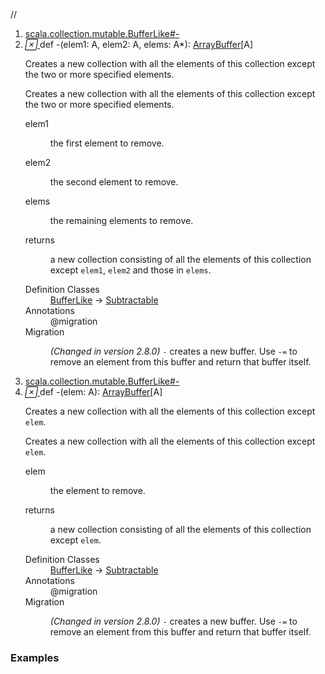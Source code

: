 //
<ol>
<li><a href="https://www.scala-lang.org/api/2.12.3/scala/collection/mutable/ArrayBuffer.html#-(elem1:A,elem2:A,elems:A*):This">scala.collection.mutable.BufferLike#-</a></li>
<li name="scala.collection.mutable.BufferLike#-" visbl="pub" class="indented0 " data-isabs="false" fullcomment="yes" group="Ungrouped"> <a id="-(elem1:A,elem2:A,elems:A*):This"></a><a id="-(A,A,A*):ArrayBuffer[A]"></a> <span class="permalink"> <a href="../../../scala/collection/mutable/ArrayBuffer.html#-(elem1:A,elem2:A,elems:A*):This" title="Permalink"> <i class="material-icons"></i> </a> </span> <span class="modifier_kind"> <span class="modifier"></span> <span class="kind">def</span> </span> <span class="symbol"> <span title="gt4s: $minus" class="name">-</span><span class="params">(<span name="elem1">elem1: <span class="extype" name="scala.collection.mutable.ArrayBuffer.A">A</span></span>, <span name="elem2">elem2: <span class="extype" name="scala.collection.mutable.ArrayBuffer.A">A</span></span>, <span name="elems">elems: <span class="extype" name="scala.collection.mutable.ArrayBuffer.A">A</span>*</span>)</span><span class="result">: <a href="" class="extype" name="scala.collection.mutable.ArrayBuffer">ArrayBuffer</a>[<span class="extype" name="scala.collection.mutable.ArrayBuffer.A">A</span>]</span> </span> <p class="shortcomment cmt">Creates a new collection with all the elements of this collection except the two or more specified elements.</p>
 <div class="fullcomment">
  <div class="comment cmt">
   <p>Creates a new collection with all the elements of this collection except the two or more specified elements. </p>
  </div>
  <dl class="paramcmts block">
   <dt class="param">
    elem1
   </dt>
   <dd class="cmt">
    <p>the first element to remove.</p>
   </dd>
   <dt class="param">
    elem2
   </dt>
   <dd class="cmt">
    <p>the second element to remove.</p>
   </dd>
   <dt class="param">
    elems
   </dt>
   <dd class="cmt">
    <p>the remaining elements to remove.</p>
   </dd>
   <dt>
    returns
   </dt>
   <dd class="cmt">
    <p>a new collection consisting of all the elements of this collection except <code>elem1</code>, <code>elem2</code> and those in <code>elems</code>.</p>
   </dd>
  </dl>
  <dl class="attributes block"> 
   <dt>
    Definition Classes
   </dt>
   <dd>
    <a href="BufferLike.html" class="extype" name="scala.collection.mutable.BufferLike">BufferLike</a> → 
    <a href="../generic/Subtractable.html" class="extype" name="scala.collection.generic.Subtractable">Subtractable</a>
   </dd>
   <dt>
    Annotations
   </dt>
   <dd> 
    <span class="name">@migration</span> 
   </dd>
   <dt>
    Migration
   </dt>
   <dd class="cmt">
    <p><i>(Changed in version 2.8.0)</i> <code>-</code> creates a new buffer. Use <code>-=</code> to remove an element from this buffer and return that buffer itself.</p>
   </dd>
  </dl>
 </div> </li>
        

<li><a href="https://www.scala-lang.org/api/2.12.3/scala/collection/mutable/ArrayBuffer.html#-(elem:A):This">scala.collection.mutable.BufferLike#-</a></li>
<li name="scala.collection.mutable.BufferLike#-" visbl="pub" class="indented0 " data-isabs="false" fullcomment="yes" group="Ungrouped"> <a id="-(elem:A):This"></a><a id="-(A):ArrayBuffer[A]"></a> <span class="permalink"> <a href="../../../scala/collection/mutable/ArrayBuffer.html#-(elem:A):This" title="Permalink"> <i class="material-icons"></i> </a> </span> <span class="modifier_kind"> <span class="modifier"></span> <span class="kind">def</span> </span> <span class="symbol"> <span title="gt4s: $minus" class="name">-</span><span class="params">(<span name="elem">elem: <span class="extype" name="scala.collection.mutable.ArrayBuffer.A">A</span></span>)</span><span class="result">: <a href="" class="extype" name="scala.collection.mutable.ArrayBuffer">ArrayBuffer</a>[<span class="extype" name="scala.collection.mutable.ArrayBuffer.A">A</span>]</span> </span> <p class="shortcomment cmt">Creates a new collection with all the elements of this collection except <code>elem</code>.</p>
 <div class="fullcomment">
  <div class="comment cmt">
   <p>Creates a new collection with all the elements of this collection except <code>elem</code>. </p>
  </div>
  <dl class="paramcmts block">
   <dt class="param">
    elem
   </dt>
   <dd class="cmt">
    <p>the element to remove.</p>
   </dd>
   <dt>
    returns
   </dt>
   <dd class="cmt">
    <p>a new collection consisting of all the elements of this collection except <code>elem</code>.</p>
   </dd>
  </dl>
  <dl class="attributes block"> 
   <dt>
    Definition Classes
   </dt>
   <dd>
    <a href="BufferLike.html" class="extype" name="scala.collection.mutable.BufferLike">BufferLike</a> → 
    <a href="../generic/Subtractable.html" class="extype" name="scala.collection.generic.Subtractable">Subtractable</a>
   </dd>
   <dt>
    Annotations
   </dt>
   <dd> 
    <span class="name">@migration</span> 
   </dd>
   <dt>
    Migration
   </dt>
   <dd class="cmt">
    <p><i>(Changed in version 2.8.0)</i> <code>-</code> creates a new buffer. Use <code>-=</code> to remove an element from this buffer and return that buffer itself.</p>
   </dd>
  </dl>
 </div> </li>
        </ol>


### Examples



